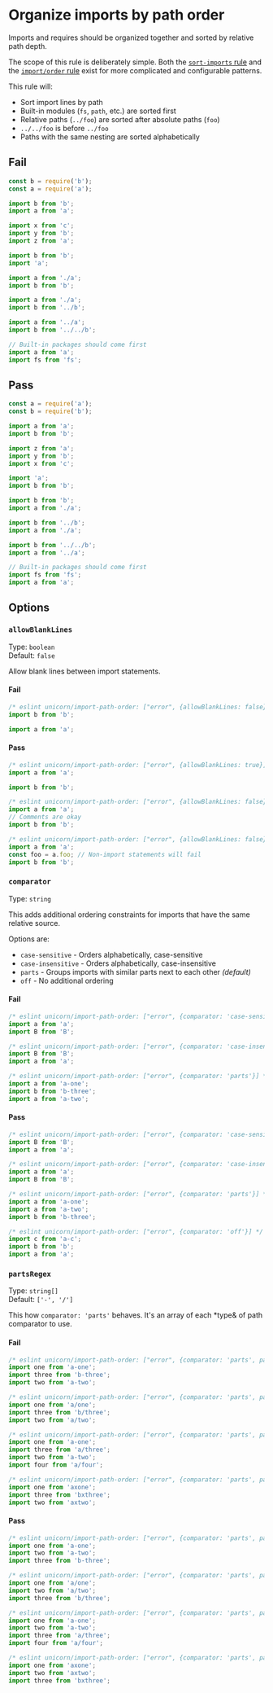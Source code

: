 # Organize imports by path order

Imports and requires should be organized together and sorted by relative path depth.

The scope of this rule is deliberately simple. Both the [`sort-imports` rule](https://eslint.org/docs/rules/sort-imports) and the [`import/order` rule](https://github.com/benmosher/eslint-plugin-import/blob/master/docs/rules/order.md) exist for more complicated and configurable patterns.

This rule will:

- Sort import lines by path
- Built-in modules (`fs`, `path`, etc.) are sorted first
- Relative paths (`../foo`) are sorted after absolute paths (`foo`)
- `../../foo` is before `../foo`
- Paths with the same nesting are sorted alphabetically

## Fail

```js
const b = require('b');
const a = require('a');
```

```js
import b from 'b';
import a from 'a';
```

```js
import x from 'c';
import y from 'b';
import z from 'a';
```

```js
import b from 'b';
import 'a';
```

```js
import a from './a';
import b from 'b';
```

```js
import a from './a';
import b from '../b';
```

```js
import a from '../a';
import b from '../../b';
```

```js
// Built-in packages should come first
import a from 'a';
import fs from 'fs';
```

## Pass

```js
const a = require('a');
const b = require('b');
```

```js
import a from 'a';
import b from 'b';
```

```js
import z from 'a';
import y from 'b';
import x from 'c';
```

```js
import 'a';
import b from 'b';
```

```js
import b from 'b';
import a from './a';
```

```js
import b from '../b';
import a from './a';
```

```js
import b from '../../b';
import a from '../a';
```

```js
// Built-in packages should come first
import fs from 'fs';
import a from 'a';
```

## Options

### `allowBlankLines`

Type: `boolean`<br>
Default: `false`

Allow blank lines between import statements.

#### Fail

```js
/* eslint unicorn/import-path-order: ["error", {allowBlankLines: false}] */
import b from 'b';

import a from 'a';
```

#### Pass

```js
/* eslint unicorn/import-path-order: ["error", {allowBlankLines: true}] */
import a from 'a';

import b from 'b';
```

```js
/* eslint unicorn/import-path-order: ["error", {allowBlankLines: false}] */
import a from 'a';
// Comments are okay
import b from 'b';
```

```js
/* eslint unicorn/import-path-order: ["error", {allowBlankLines: false}] */
import a from 'a';
const foo = a.foo; // Non-import statements will fail
import b from 'b';
```

### `comparator`

Type: `string`

This adds additional ordering constraints for imports that have the same relative source.

Options are:
- `case-sensitive` - Orders alphabetically, case-sensitive
- `case-insensitive` - Orders alphabetically, case-insensitive
- `parts` - Groups imports with similar parts next to each other *(default)*
- `off` - No additional ordering

#### Fail

```js
/* eslint unicorn/import-path-order: ["error", {comparator: 'case-sensitive'}] */
import a from 'a';
import B from 'B';
```

```js
/* eslint unicorn/import-path-order: ["error", {comparator: 'case-insensitive'}] */
import B from 'B';
import a from 'a';
```

```js
/* eslint unicorn/import-path-order: ["error", {comparator: 'parts'}] */
import a from 'a-one';
import b from 'b-three';
import a from 'a-two';
```

#### Pass

```js
/* eslint unicorn/import-path-order: ["error", {comparator: 'case-sensitive'}] */
import B from 'B';
import a from 'a';
```

```js
/* eslint unicorn/import-path-order: ["error", {comparator: 'case-insensitive'}] */
import a from 'a';
import B from 'B';
```

```js
/* eslint unicorn/import-path-order: ["error", {comparator: 'parts'}] */
import a from 'a-one';
import a from 'a-two';
import b from 'b-three';
```

```js
/* eslint unicorn/import-path-order: ["error", {comparator: 'off'}] */
import c from 'a-c';
import b from 'b';
import a from 'a';
```

### `partsRegex`

Type: `string[]`<br>
Default: `['-', '/']`

This how `comparator: 'parts'` behaves. It's an array of each *type& of path comparator to use.

#### Fail

```js
/* eslint unicorn/import-path-order: ["error", {comparator: 'parts', partsRegex: ["-"]}] */
import one from 'a-one';
import three from 'b-three';
import two from 'a-two';
```

```js
/* eslint unicorn/import-path-order: ["error", {comparator: 'parts', partsRegex: ["/"]}] */
import one from 'a/one';
import three from 'b/three';
import two from 'a/two';
```

```js
/* eslint unicorn/import-path-order: ["error", {comparator: 'parts', partsRegex: ["-","/"]}] */
import one from 'a-one';
import three from 'a/three';
import two from 'a-two';
import four from 'a/four';
```

```js
/* eslint unicorn/import-path-order: ["error", {comparator: 'parts', partsRegex: ["x"]}] */
import one from 'axone';
import three from 'bxthree';
import two from 'axtwo';
```

#### Pass

```js
/* eslint unicorn/import-path-order: ["error", {comparator: 'parts', partsRegex: ["-"]}] */
import one from 'a-one';
import two from 'a-two';
import three from 'b-three';
```

```js
/* eslint unicorn/import-path-order: ["error", {comparator: 'parts', partsRegex: ["/"]}] */
import one from 'a/one';
import two from 'a/two';
import three from 'b/three';
```

```js
/* eslint unicorn/import-path-order: ["error", {comparator: 'parts', partsRegex: ["-","/"]}] */
import one from 'a-one';
import two from 'a-two';
import three from 'a/three';
import four from 'a/four';
```

```js
/* eslint unicorn/import-path-order: ["error", {comparator: 'parts', partsRegex: ["x"]}] */
import one from 'axone';
import two from 'axtwo';
import three from 'bxthree';
```
